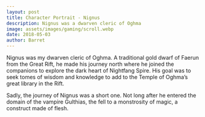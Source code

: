 ```yaml
---
layout: post
title: Character Portrait - Nignus
description: Nignus was a dwarven cleric of Oghma
image: assets/images/gaming/scroll.webp
date: 2018-05-03
author: Barret
---
```


Nignus was my dwarven cleric of Oghma. A traditional gold dwarf of Faerun from the Great Rift, he made his journey north where he joined the companions to explore the dark heart of Nightfang Spire. His goal was to seek tomes of wisdom and knowledge to add to the Temple of Oghma’s great library in the Rift.

Sadly, the journey of Nignus was a short one. Not long after he entered the domain of the vampire Gulthias, the fell to a monstrosity of magic, a construct made of flesh.
